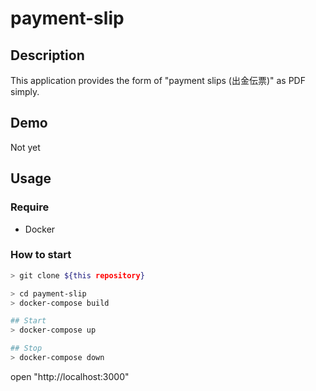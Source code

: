 # payment-slip

## Description

This application provides the form of "payment slips (出金伝票)" as PDF simply.

## Demo

<!-- TODO GitHub Pages -->
Not yet

## Usage

### Require

- Docker

### How to start

```sh
> git clone ${this repository}
```

```sh
> cd payment-slip 
> docker-compose build
```

<!-- init only  -->
<!-- `docker-compose run --rm react sh -c 'npx create-react-app payment-slip-react --template typescript'` -->

```sh
## Start
> docker-compose up
```

```sh
## Stop
> docker-compose down
```

open "http://localhost:3000"
